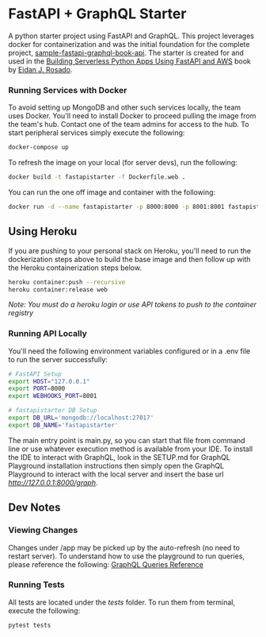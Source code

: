 # FastAPI + GraphQL Starter 
A python starter project using FastAPI and GraphQL. This project leverages docker for containerization and was the initial foundation for the complete project, <a href="https://github.com/CloudBytesCollection/sample-fastapi-graphql-book-api">sample-fastapi-graphql-book-api</a>. The starter is created for and used in the <a href="https://www.amazon.com/dp/B09Z7CSDRX">Building Serverless Python Apps Using FastAPI and AWS</a> book by <a href="https://eidanrosado.com">Eidan J. Rosado</a>.

### Running Services with Docker
To avoid setting up MongoDB and other such services locally, the team uses Docker. You'll need to install Docker to proceed pulling the image from the team's hub. Contact one of the team admins for access to the hub. To start peripheral services simply execute the following:

```bash
docker-compose up
```

To refresh the image on your local (for server devs), run the following: 

```bash
docker build -t fastapistarter -f Dockerfile.web .
```

You can run the one off image and container with the following:

```bash
docker run -d --name fastapistarter -p 8000:8000 -p 8001:8001 fastapistarter
```

## Using Heroku
If you are pushing to your personal stack on Heroku, you'll need to run the dockerization steps above to build the base image and then follow up with the Heroku containerization steps below.

```bash
heroku container:push --recursive
heroku container:release web
```

<em>Note: You must do a heroku login or use API tokens to push to the container registry</em>

### Running API Locally
You'll need the following environment variables configured or in a .env file to run the server successfully:

```bash
# FastAPI Setup
export HOST="127.0.0.1"
export PORT=8000
export WEBHOOKS_PORT=8001

# fastapistarter DB Setup
export DB_URL='mongodb://localhost:27017'
export DB_NAME='fastapistarter'
```

The main entry point is main.py, so you can start that file from command line or use whatever execution method is available from your IDE. To install the IDE to interact with GraphQL, look in the SETUP.md for GraphQL Playground installation instructions then simply open the GraphQL Playground to interact with the local server and insert the base url <em>http://127.0.0.1:8000/graph</em>.

## Dev Notes
### Viewing Changes
Changes under /app may be picked up by the auto-refresh (no need to restart server). To understand how to use the playground to run queries, please reference the following: <a href="https://graphql.org/learn/queries/">GraphQL Queries Reference</a>

### Running Tests
All tests are located under the <em>tests</em> folder. To run them from terminal, execute the following:

```bash
pytest tests
```
